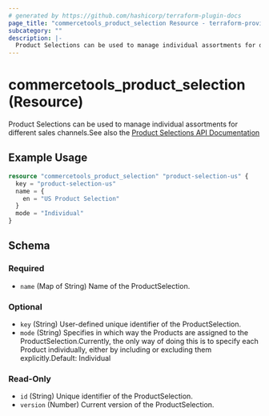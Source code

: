 ```yaml
---
# generated by https://github.com/hashicorp/terraform-plugin-docs
page_title: "commercetools_product_selection Resource - terraform-provider-commercetools"
subcategory: ""
description: |-
  Product Selections can be used to manage individual assortments for different sales channels.See also the Product Selections API Documentation https://docs.commercetools.com/api/projects/product-selections
---
```


# commercetools_product_selection (Resource)

Product Selections can be used to manage individual assortments for different sales channels.See also the [Product Selections API Documentation](https://docs.commercetools.com/api/projects/product-selections)

## Example Usage

```terraform
resource "commercetools_product_selection" "product-selection-us" {
  key = "product-selection-us"
  name = {
    en = "US Product Selection"
  }
  mode = "Individual"
}
```

<!-- schema generated by tfplugindocs -->
## Schema

### Required

- `name` (Map of String) Name of the ProductSelection.

### Optional

- `key` (String) User-defined unique identifier of the ProductSelection.
- `mode` (String) Specifies in which way the Products are assigned to the ProductSelection.Currently, the only way of doing this is to specify each Product individually, either by including or excluding them explicitly.Default: Individual

### Read-Only

- `id` (String) Unique identifier of the ProductSelection.
- `version` (Number) Current version of the ProductSelection.
